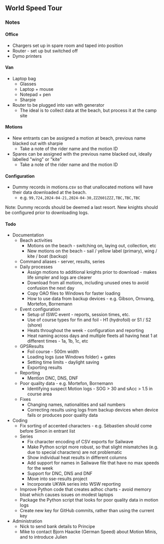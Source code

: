 ## World Speed Tour

### Notes

#### Office

- Chargers set up in spare room and taped into position
- Router - set up but switched off
- Dymo printers



#### Van

- Laptop bag
  - Glasses
  - Laptop + mouse
  - Notepad + pen
  - Sharpie
- Router to be plugged into van with generator
  - The ideal is to collect data at the beach, but process it at the camp site



#### Motions

- New entrants can be assigned a motion at beach, previous name blacked out with sharpie
  - Take a note of the rider name and the motion ID
- Spares can be assigned with the previous name blacked out, ideally labelled "wing" or "kite"
  - Take a note of the rider name and the motion ID



#### Configuration

- Dummy records in motions.csv so that unallocated motions will have their data downloaded at the beach.
  - e.g. `99,724,2024-04-21,2024-04-30,ZZZ601ZZZ,TBC,TBC,TBC`

Note: Dummy records should be deemed a last resort. New knights should be configured prior to downloading logs.



#### Todo

- Documentation
  - Beach activities
    - Motions on the beach - switching on, laying out, collection, etc
    - New motions on the beach - sail / yellow label (primary), wing / kite / boat (backup) 
  - Command aliases - server, results, series
  - Daily processes
    - Assign motions to additional knights prior to download - makes life simpler and logs are clearer
    - Download from all motions, including unused ones to avoid confusion the next day
    - Copy OAO files to Windows for faster loading
    - How to use data from backup devices - e.g. Gibson, Ornvang, Mortefon, Bornemann
  - Event configuration
    - Setup of ISWC event - reports, session times, etc.
    - Use of course types for fin and foil - H1 (hydrofoil) or S1 / S2 (shore)
    - Heats throughout the week - configuration and reporting
    - Heat naming across days and multiple fleets all having heat 1 at different times - 1a, 1b, 1c, etc
  - GPSResults
    - Foil course - 500m width
    - Loading logs (use Windows folder) + gates
    - Setting time limits - daylight saving
    - Exporting results
  - Reporting
    - Mention DNC, DNS, DNF
  - Poor quality data - e.g. Mortefon, Bornemann
    - Identifying suspect Motion logs - SOG > 30 and sAcc > 1.5 in course area 
  - Fixes
    - Changing names, nationalities and sail numbers
    - Correcting results using logs from backup devices when device fails or produces poor quality data
- Coding
  - Fix sorting of accented characters - e.g. Sébastien should come before Simon in entrant list
  - Series
    - Fix character encoding of CSV exports for Sailwave
    - Make Python script more robust, so that slight mismatches (e.g. due to special characters) are not problematic
    - Show individual heat results in different columns
    - Add support for names in Sailwave file that have no max speeds for the week
    - Support for DNC, DNS and DNF
    - Move into sse-results project
    - Incorporate UKWA series into WSW reporting
  - Improve Python code that creates adhoc charts - avoid memory bloat which causes issues on modest laptops
  - Package the Python script that looks for poor quality data in motion logs
  - Create new key for GitHub commits, rather than using the current key
- Administration
  - Nick to send bank details to Principe
  - Mike to contact Bjorn Haacke (German Speed) about Motion Minis, and to introduce Julien 